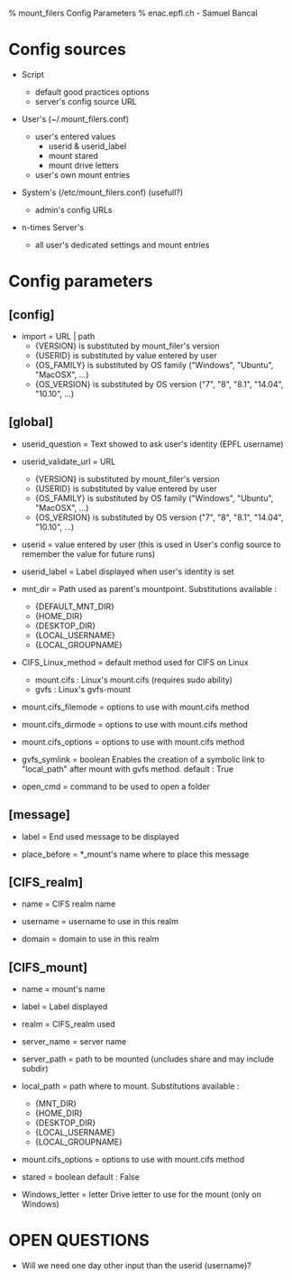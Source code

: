 % mount_filers Config Parameters
% enac.epfl.ch - Samuel Bancal


# Config sources

* Script
    * default good practices options
    * server's config source URL

* User's (~/.mount_filers.conf)
    * user's entered values
        * userid & userid_label
        * mount stared
        * mount drive letters
    * user's own mount entries

* System's (/etc/mount_filers.conf) (usefull?)
    * admin's config URLs

* n-times Server's
    * all user's dedicated settings and mount entries


# Config parameters

## [config]
* import = URL | path
    * {VERSION} is substituted by mount_filer's version
    * {USERID} is substituted by value entered by user
    * {OS_FAMILY} is substituted by OS family ("Windows", "Ubuntu", "MacOSX", ...)
    * {OS_VERSION} is substituted by OS version ("7", "8", "8.1", "14.04", "10.10", ...)


## [global]

* userid_question = Text showed to ask user's identity (EPFL username)

* userid_validate_url = URL
    * {VERSION} is substituted by mount_filer's version
    * {USERID} is substituted by value entered by user
    * {OS_FAMILY} is substituted by OS family ("Windows", "Ubuntu", "MacOSX", ...)
    * {OS_VERSION} is substituted by OS version ("7", "8", "8.1", "14.04", "10.10", ...)

* userid = value entered by user (this is used in User's config source to remember the value for future runs)

* userid_label = Label displayed when user's identity is set

* mnt_dir = Path used as parent's mountpoint. Substitutions available :
    * {DEFAULT_MNT_DIR}
    * {HOME_DIR}
    * {DESKTOP_DIR} 
    * {LOCAL_USERNAME}
    * {LOCAL_GROUPNAME}

* CIFS_Linux_method = default method used for CIFS on Linux
    * mount.cifs : Linux's mount.cifs (requires sudo ability)
    * gvfs : Linux's gvfs-mount

* mount.cifs_filemode = options to use with mount.cifs method

* mount.cifs_dirmode  = options to use with mount.cifs method

* mount.cifs_options = options to use with mount.cifs method

* gvfs_symlink = boolean
    Enables the creation of a symbolic link to "local_path" after mount with gvfs method.
    default : True

* open_cmd = command to be used to open a folder


## [message]

* label = End used message to be displayed

* place_before = *_mount's name where to place this message


## [CIFS_realm]

* name = CIFS realm name

* username = username to use in this realm

* domain = domain to use in this realm


## [CIFS_mount]

* name = mount's name

* label = Label displayed

* realm = CIFS_realm used

* server_name = server name

* server_path = path to be mounted (uncludes share and may include subdir)

* local_path = path where to mount. Substitutions available :
    * {MNT_DIR}
    * {HOME_DIR}
    * {DESKTOP_DIR} 
    * {LOCAL_USERNAME}
    * {LOCAL_GROUPNAME}

* mount.cifs_options = options to use with mount.cifs method

* stared = boolean
    default : False

* Windows_letter = letter
    Drive letter to use for the mount (only on Windows)


OPEN QUESTIONS
==============

* Will we need one day other input than the userid (username)?


